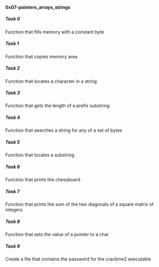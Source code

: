 <h4>0x07-pointers_arrays_strings</h4>   

<h5>Task 0</h5>
Function that fills memory with a constant byte     
<h5>Task 1</h5>   
Function that copies memory area     
<h5>Task 2</h5>     
Function that locates a character in a string    
<h5>Task 3</h5>      
Function that gets the length of a prefix substring    
<h5>Task 4</h5>    
Function that searches a string for any of a set of bytes    
<h5>Task 5</h5>    
Function that locates a substring    
<h5>Task 6</h5>    
Function that prints the chessboard
<h5>Task 7</h5>    
Function that prints the sum of the two diagonals of a square matrix of integers    
<h5>Task 8</h5>     
Function that sets the value of a pointer to a char    
<h5>Task 9</h5>    
Create a file that contains the password for the crackme2 executable     
